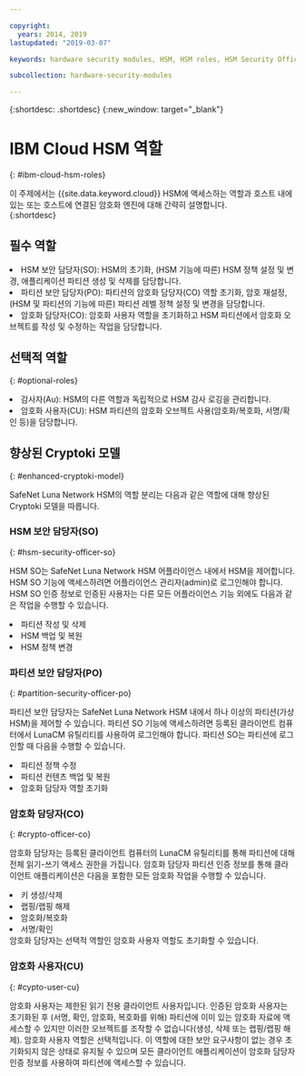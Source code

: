 ```yaml
---

copyright:
  years: 2014, 2019
lastupdated: "2019-03-07"

keywords: hardware security modules, HSM, HSM roles, HSM Security Officer, Partition Security Officer, Crypto Officer, Auditor, Crypto User, Appliance Admin, HSM Security Officer, Partition Security Officer, cryptographic, keys,

subcollection: hardware-security-modules

---
```


{:shortdesc: .shortdesc}
{:new_window: target="_blank"}

# IBM Cloud HSM 역할
{: #ibm-cloud-hsm-roles}

이 주제에서는 {{site.data.keyword.cloud}} HSM에 액세스하는 역할과 호스트 내에 있는 또는 호스트에 연결된 암호화 엔진에 대해 간략히 설명합니다.   
{:shortdesc}

## 필수 역할
<li>HSM 보안 담당자(SO): HSM의 초기화, (HSM 기능에 따른) HSM 정책 설정 및 변경, 애플리케이션 파티션 생성 및 삭제를 담당합니다.
<li>파티션 보안 담당자(PO): 파티션의 암호화 담당자(CO) 역할 초기화, 암호 재설정, (HSM 및 파티션의 기능에 따른) 파티션 레벨 정책 설정 및 변경을 담당합니다.
<li>암호화 담당자(CO): 암호화 사용자 역할을 초기화하고 HSM 파티션에서 암호화 오브젝트를 작성 및 수정하는 작업을 담당합니다.  

## 선택적 역할
{: #optional-roles}

<li>감사자(Au): HSM의 다른 역할과 독립적으로 HSM 감사 로깅을 관리합니다.
<li>암호화 사용자(CU): HSM 파티션의 암호화 오브젝트 사용(암호화/복호화, 서명/확인 등)을 담당합니다. 

## 향상된 Cryptoki 모델
{: #enhanced-cryptoki-model}

SafeNet Luna Network HSM의 역할 분리는 다음과 같은 역할에 대해 향상된 Cryptoki 모델을 따릅니다. 

### HSM 보안 담당자(SO)
{: #hsm-security-officer-so}

HSM SO는 SafeNet Luna Network HSM 어플라이언스 내에서 HSM을 제어합니다. HSM SO 기능에 액세스하려면 어플라이언스 관리자(admin)로 로그인해야 합니다. HSM SO 인증 정보로 인증된 사용자는 다른 모든 어플라이언스 기능 외에도 다음과 같은 작업을 수행할 수 있습니다. 
<li>파티션 작성 및 삭제
<li>HSM 백업 및 복원
<li>HSM 정책 변경

### 파티션 보안 담당자(PO)
{: #partition-security-officer-po}

파티션 보안 담당자는 SafeNet Luna Network HSM 내에서 하나 이상의 파티션(가상 HSM)을 제어할 수 있습니다. 파티션 SO 기능에 액세스하려면 등록된 클라이언트 컴퓨터에서 LunaCM 유틸리티를 사용하여 로그인해야 합니다. 파티션 SO는 파티션에 로그인할 때 다음을 수행할 수 있습니다.
<li>파티션 정책 수정
<li>파티션 컨텐츠 백업 및 복원
<li>암호화 담당자 역할 초기화

### 암호화 담당자(CO)
{: #crypto-officer-co}

암호화 담당자는 등록된 클라이언트 컴퓨터의 LunaCM 유틸리티를 통해 파티션에 대해 전체 읽기-쓰기 액세스 권한을 가집니다. 암호화 담당자 파티션 인증 정보를 통해 클라이언트 애플리케이션은 다음을 포함한 모든 암호화 작업을 수행할 수 있습니다. 
<li>키 생성/삭제
<li>랩핑/랩핑 해제
<li>암호화/복호화
<li>서명/확인</li>
암호화 담당자는 선택적 역할인 암호화 사용자 역할도 초기화할 수 있습니다. 

### 암호화 사용자(CU)
{: #cypto-user-cu}

암호화 사용자는 제한된 읽기 전용 클라이언트 사용자입니다. 인증된 암호화 사용자는 초기화된 후 (서명, 확인, 암호화, 복호화를 위해) 파티션에 이미 있는 암호화 자료에 액세스할 수 있지만 이러한 오브젝트를 조작할 수 없습니다(생성, 삭제 또는 랩핑/랩핑 해제). 암호화 사용자 역할은 선택적입니다. 이 역할에 대한 보안 요구사항이 없는 경우 초기화되지 않은 상태로 유지될 수 있으며 모든 클라이언트 애플리케이션이 암호화 담당자 인증 정보를 사용하여 파티션에 액세스할 수 있습니다. 
